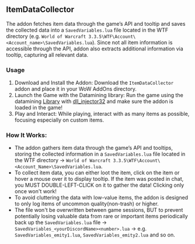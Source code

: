 ## ItemDataCollector

The addon fetches item data through the game’s API and tooltip and saves the collected data into a `SavedVariables.lua` file located in the WTF directory (e.g.  `World of Warcraft 3.3.5\WTF\Account\<Account_name>\SavedVariables.lua`). Since not all item information is accessible through the API, addon also extracts additional information via tooltip, capturing all relevant data.

### Usage

1. Download and Install the Addon: Download the `ItemDataCollector` addon and place it in your WoW AddOns directory.
2. Launch the Game with the Datamining library: Run the game using the datamining [Library](https://github.com/robinsch/ListfileGen335/) with [dll_injector32](https://github.com/hasherezade/dll_injector) and make sure the addon is loaded in the game!
3. Play and Interact: While playing, interact with as many items as possible, focusing especially on custom items.

### How It Works:

* The addon gathers item data through the game’s API and tooltips, storing the collected information in a `SavedVariables.lua` file located in the WTF directory -> `World of Warcraft 3.3.5\WTF\Account\<Account_Name>\SavedVariables.lua`.
* To collect item data, you can either loot the item, click on the item or hover a mouse over it to display tooltip. If the item was posted in chat, you MUST DOUBLE-LEFT-CLICK on it to gather the data! Clicking only once won't work!
* To avoid cluttering the data with low-value items, the addon is designed to only log items of uncommon quality(non-trash) or higher.
* The file won't be overwritten between game sessions, BUT to prevent potentially losing valuable data from rare or important items periodically back up the `SavedVariables.lua` file -> `SavedVariables_<yourDiscordName><number>.lua` -> e.g. `SavedVariables_emity1.lua`, `SavedVariables_emity2.lua` and so on.
